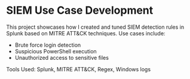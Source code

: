 # SIEM Use Case Development

This project showcases how I created and tuned SIEM detection rules in Splunk based on MITRE ATT&CK techniques. Use cases include:

- Brute force login detection
- Suspicious PowerShell execution
- Unauthorized access to sensitive files

Tools Used: Splunk, MITRE ATT&CK, Regex, Windows logs

